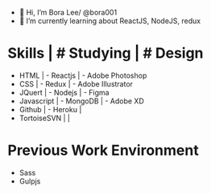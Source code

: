 - 👋 Hi, I’m Bora Lee/ @bora001
- 🌱 I’m currently learning about ReactJS, NodeJS, redux


# Skills        |     # Studying     |   # Design
- HTML          |     - Reactjs      |   - Adobe Photoshop 
- CSS           |     - Redux        |   - Adobe Illustrator
- JQuert        |     - Nodejs       |   - Figma
- Javascript    |     - MongoDB      |   - Adobe XD
- Github        |     - Heroku       |
- TortoiseSVN   |                    |


# Previous Work Environment 
- Sass
- Gulpjs


